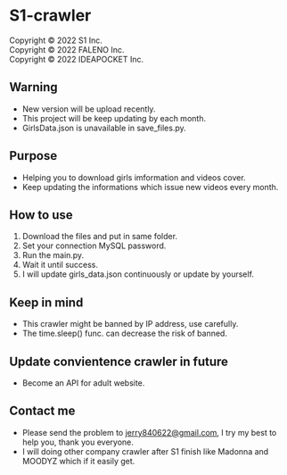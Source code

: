 # S1-crawler
Copyright © 2022 S1 Inc.  
Copyright © 2022 FALENO Inc.  
Copyright © 2022 IDEAPOCKET Inc.  

## Warning
- New version will be upload recently.
- This project will be keep updating by each month.
- GirlsData.json is unavailable in save_files.py.

## Purpose
- Helping you to download girls imformation and videos cover.
- Keep updating the informations which issue new videos every month.

## How to use
1. Download the files and put in same folder.
2. Set your connection MySQL password.
3. Run the main.py.
4. Wait it until success.
5. I will update girls_data.json continuously or update by yourself.

## Keep in mind
- This crawler might be banned by IP address, use carefully.
- The time.sleep() func. can decrease the risk of banned.

## Update convientence crawler in future
- Become an API for adult website.

## Contact me
- Please send the problem to jerry840622@gmail.com, I try my best to help you, thank you everyone.
- I will doing other company crawler after S1 finish like Madonna and MOODYZ which if it easily get.
